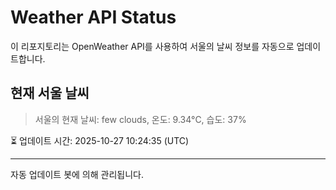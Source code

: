
# Weather API Status

이 리포지토리는 OpenWeather API를 사용하여 서울의 날씨 정보를 자동으로 업데이트합니다.

## 현재 서울 날씨
> 서울의 현재 날씨: few clouds, 온도: 9.34°C, 습도: 37%

⏳ 업데이트 시간: 2025-10-27 10:24:35 (UTC)

---
자동 업데이트 봇에 의해 관리됩니다.
